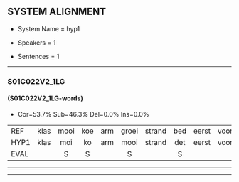 
## SYSTEM ALIGNMENT

- System Name = hyp1

- Speakers = 1

- Sentences = 1

---

### S01C022V2_1LG

#### (S01C022V2_1LG-words)

- Cor=53.7%	Sub=46.3%	Del=0.0%	Ins=0.0%

|  |  |  |  |  |  |  |  |  |  |  |  |  |  |  |  |  |  |  |  |  |  |  |  |  |  |  |  |  |  |  |  |  |  |  |  |  |  |  |  |  |  |
|:--- |:---:|:---:|:---:|:---:|:---:|:---:|:---:|:---:|:---:|:---:|:---:|:---:|:---:|:---:|:---:|:---:|:---:|:---:|:---:|:---:|:---:|:---:|:---:|:---:|:---:|:---:|:---:|:---:|:---:|:---:|:---:|:---:|:---:|:---:|:---:|:---:|:---:|:---:|:---:|:---:|:---:|
| REF | klas | mooi | koe | arm | groei | strand | bed | eerst | voor | draai | * | sjaal | herfst | duur | straat | leeuw | clown | hoek | krant | hout | vriend | gauw | chips | groen | feest | reis | jas | huis | paard | vijf | muts | nieuw | kind | bang | oog | zacht | schoen | plas | neus | knoop | plank |
| HYP1 | klas | moi | ko | arm | mooi | strand | det | eerst | voor | draai | sa | sjal | herfst | duur | straat | leeuw | klaun | hoek | rand | hout | vriend | gouw | chips | groen | fest | ges | jas | hes | part | vis | nut | ne | ginut | bang | oog | zacht | schoen | plas | nees | nop | plank |
| EVAL |  | S | S |  | S |  | S |  |  |  | S | S |  |  |  |  | S |  | S |  |  | S |  |  | S | S |  | S | S | S | S | S | S |  |  |  |  |  | S | S |  |
---

---
